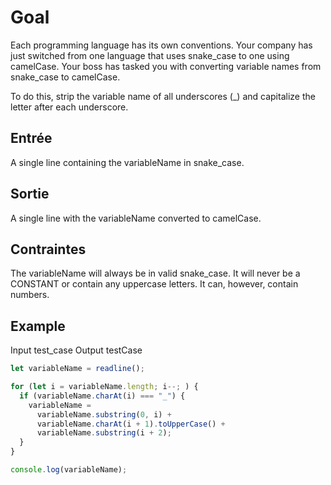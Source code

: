 # Goal

Each programming language has its own conventions.
Your company has just switched from one language that uses snake_case to one using camelCase.
Your boss has tasked you with converting variable names from snake_case to camelCase.

To do this, strip the variable name of all underscores (\_) and capitalize the letter after each underscore.

## Entrée

A single line containing the variableName in snake_case.

## Sortie

A single line with the variableName converted to camelCase.

## Contraintes

The variableName will always be in valid snake_case. It will never be a CONSTANT or contain any uppercase letters.
It can, however, contain numbers.

## Example

Input
test_case
Output
testCase

```js
let variableName = readline();

for (let i = variableName.length; i--; ) {
  if (variableName.charAt(i) === "_") {
    variableName =
      variableName.substring(0, i) +
      variableName.charAt(i + 1).toUpperCase() +
      variableName.substring(i + 2);
  }
}

console.log(variableName);
```
